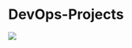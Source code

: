 # DevOps-Projects
![](https://camo.githubusercontent.com/c5a46e342457a0504473c8b20375e5d81acf4930031fdecba8f42f3d5e26797c/68747470733a2f2f692e70696e696d672e636f6d2f6f726967696e616c732f34372f66642f32382f34376664323835363337373734376330663531623061646366333035303739312e676966)

